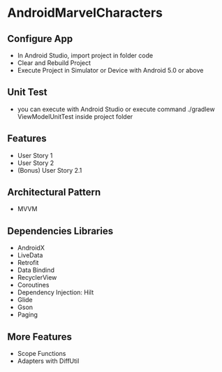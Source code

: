 # AndroidMarvelCharacters

## Configure App
- In Android Studio, import project in folder code
- Clear and Rebuild Project
- Execute Project in Simulator or Device with Android 5.0 or above

## Unit Test
- you can execute with Android Studio or execute command ./gradlew ViewModelUnitTest inside project folder

## Features
- User Story 1
- User Story 2
- (Bonus) User Story 2.1

## Architectural Pattern
- MVVM

## Dependencies Libraries
- AndroidX
- LiveData
- Retrofit
- Data Bindind
- RecyclerView
- Coroutines
- Dependency Injection: Hilt
- Glide
- Gson
- Paging

## More Features
- Scope Functions
- Adapters with DiffUtil